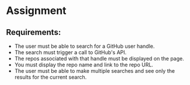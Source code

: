 # Assignment

## Requirements:
* The user must be able to search for a GitHub user handle.
* The search must trigger a call to GitHub's API.
* The repos associated with that handle must be displayed on the page.
* You must display the repo name and link to the repo URL.
* The user must be able to make multiple searches and see only the results for the current search.